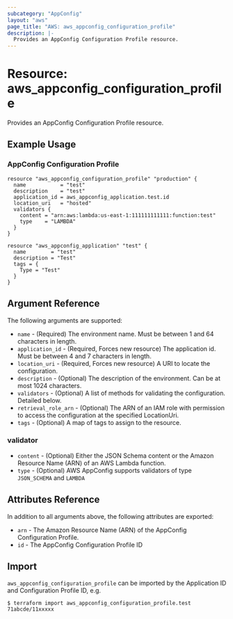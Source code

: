 ```yaml
---
subcategory: "AppConfig"
layout: "aws"
page_title: "AWS: aws_appconfig_configuration_profile"
description: |-
  Provides an AppConfig Configuration Profile resource.
---
```


# Resource: aws_appconfig_configuration_profile

Provides an AppConfig Configuration Profile resource.

## Example Usage

### AppConfig Configuration Profile

```hcl
resource "aws_appconfig_configuration_profile" "production" {
  name           = "test"
  description    = "test"
  application_id = aws_appconfig_application.test.id
  location_uri   = "hosted"
  validators {
    content = "arn:aws:lambda:us-east-1:111111111111:function:test"
    type    = "LAMBDA"
  }
}

resource "aws_appconfig_application" "test" {
  name        = "test"
  description = "Test"
  tags = {
    Type = "Test"
  }
}
```

## Argument Reference

The following arguments are supported:

- `name` - (Required) The environment name. Must be between 1 and 64 characters in length.
- `application_id` - (Required, Forces new resource) The application id. Must be between 4 and 7 characters in length.
- `location_uri` - (Required, Forces new resource) A URI to locate the configuration.
- `description` - (Optional) The description of the environment. Can be at most 1024 characters.
- `validators` - (Optional) A list of methods for validating the configuration. Detailed below.
- `retrieval_role_arn` - (Optional) The ARN of an IAM role with permission to access the configuration at the specified LocationUri.
- `tags` - (Optional) A map of tags to assign to the resource.

### validator

- `content` - (Optional) Either the JSON Schema content or the Amazon Resource Name (ARN) of an AWS Lambda function.
- `type` - (Optional) AWS AppConfig supports validators of type `JSON_SCHEMA` and `LAMBDA`

## Attributes Reference

In addition to all arguments above, the following attributes are exported:

- `arn` - The Amazon Resource Name (ARN) of the AppConfig Configuration Profile.
- `id` - The AppConfig Configuration Profile ID

## Import

`aws_appconfig_configuration_profile` can be imported by the Application ID and Configuration Profile ID, e.g.

```
$ terraform import aws_appconfig_configuration_profile.test 71abcde/11xxxxx
```
